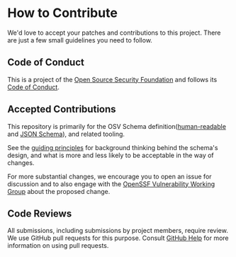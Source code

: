 # How to Contribute

We'd love to accept your patches and contributions to this project. There are
just a few small guidelines you need to follow.

## Code of Conduct

This is a project of the [Open Source Security Foundation](https://github.com/ossf/) and follows its [Code of Conduct](CODE_OF_CONDUCT.md).

## Accepted Contributions

This repository is primarily for the OSV Schema definition([human-readable](docs/schema.md) and [JSON Schema](validation/schema.json)), and related tooling.

See the [guiding principles](GUIDING_PRINCIPLES.md) for background thinking behind the schema's design, and what is more and less likely to be acceptable in the way of changes.

For more substantial changes, we encourage you to open an issue for discussion and to also engage with the [OpenSSF Vulnerability Working Group](https://github.com/ossf/wg-vulnerability-disclosures/) about the proposed change.

## Code Reviews

All submissions, including submissions by project members, require review. We
use GitHub pull requests for this purpose. Consult
[GitHub Help](https://help.github.com/articles/about-pull-requests/) for more
information on using pull requests.
